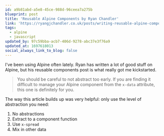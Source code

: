 ```yaml
---
id: a9b81abd-a5e8-45ce-988d-96ceea7a275b
blueprint: post
title: 'Reusable Alpine Components by Ryan Chandler'
link: 'https://ryangjchandler.co.uk/posts/writing-reusable-alpine-components'
tags:
  - alpine
  - javascript
updated_by: 97c59bba-acb7-406d-9278-abc37e3f76a9
updated_at: 1697618013
social_always_link_to_blog: false
---
```

I've been using Alpine often lately. Ryan has written a lot of good stuff on Alpine, but his reusable components post is what really got me kickstarted.

> You should be careful to not abstract too early. If you are finding it difficult to manage your Alpine component from the `x-data` attribute, this one is definitely for you.

The way this article builds up was very helpful: only use the level of abstraction you need:

1. No abstractions
2. Extract to a component function
3. Use `x-spread`
4. Mix in other data